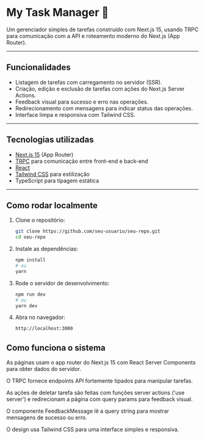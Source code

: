 # My Task Manager 🌈

Um gerenciador simples de tarefas construído com Next.js 15, usando TRPC para comunicação com a API e roteamento moderno do Next.js (App Router).

---

## Funcionalidades

- Listagem de tarefas com carregamento no servidor (SSR).
- Criação, edição e exclusão de tarefas com ações do Next.js Server Actions.
- Feedback visual para sucesso e erro nas operações.
- Redirecionamento com mensagens para indicar status das operações.
- Interface limpa e responsiva com Tailwind CSS.

---

## Tecnologias utilizadas

- [Next.js 15](https://nextjs.org) (App Router)
- [TRPC](https://trpc.io) para comunicação entre front-end e back-end
- [React](https://reactjs.org)
- [Tailwind CSS](https://tailwindcss.com) para estilização
- TypeScript para tipagem estática

---

## Como rodar localmente

1. Clone o repositório:
   ```bash
   git clone https://github.com/seu-usuario/seu-repo.git
   cd seu-repo

2. Instale as dependências:
   ```bash
   npm install
   # ou
   yarn

3. Rode o servidor de desenvolvimento:
   ```bash
   npm run dev
   # ou
   yarn dev

4. Abra no navegador:
   ```bash
   http://localhost:3000

## Como funciona o sistema
As páginas usam o app router do Next.js 15 com React Server Components para obter dados do servidor.

O TRPC fornece endpoints API fortemente tipados para manipular tarefas.

As ações de deletar tarefa são feitas com funções server actions ('use server') e redirecionam a página com query params para feedback visual.

O componente FeedbackMessage lê a query string para mostrar mensagens de sucesso ou erro.

O design usa Tailwind CSS para uma interface simples e responsiva.


